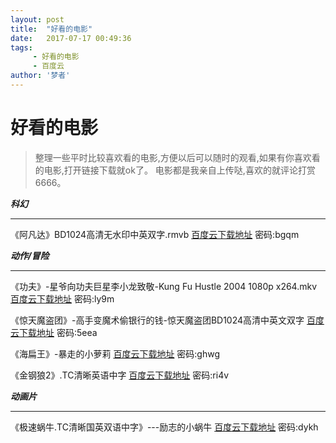 ```yaml
---
layout: post
title:  "好看的电影"
date:   2017-07-17 00:49:36
tags:
     - 好看的电影
     - 百度云
author: '梦者'
---
```

# 好看的电影

> 整理一些平时比较喜欢看的电影,方便以后可以随时的观看,如果有你喜欢看的电影,打开链接下载就ok了。
> 电影都是我亲自上传哒,喜欢的就评论打赏6666。

***科幻***

---

《阿凡达》BD1024高清无水印中英双字.rmvb  [百度云下载地址](http://pan.baidu.com/s/1pKTKxkR) 密码:bgqm



***动作/冒险***

---

《功夫》-星爷向功夫巨星李小龙致敬-Kung Fu Hustle 2004 1080p x264.mkv  [百度云下载地址](链接:http://pan.baidu.com/s/1kUYCqk3)  密码:ly9m

《惊天魔盗团》-高手变魔术偷银行的钱-惊天魔盗团BD1024高清中英文双字 [百度云下载地址](http://pan.baidu.com/s/1bpo1HAB)   密码:5eea

《海扁王》-暴走的小萝莉 [百度云下载地址](http://pan.baidu.com/s/1bp3uL4b)   密码:ghwg

《金钢狼2》.TC清晰英语中字 [百度云下载地址](http://pan.baidu.com/s/1kVebYPT)     密码:ri4v

 ***动画片***

 ---

《极速蜗牛.TC清晰国英双语中字》---励志的小蜗牛 [百度云下载地址](http://pan.baidu.com/s/1jHXst8q)   密码:dykh